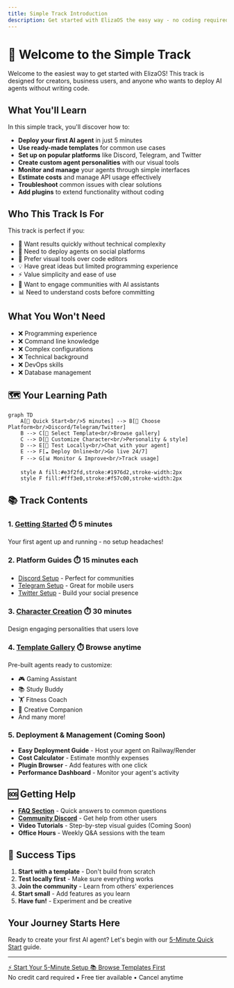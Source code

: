 ```yaml
---
title: Simple Track Introduction
description: Get started with ElizaOS the easy way - no coding required
---
```


# 🚀 Welcome to the Simple Track

Welcome to the easiest way to get started with ElizaOS! This track is designed for creators, business users, and anyone who wants to deploy AI agents without writing code.

## What You'll Learn

In this simple track, you'll discover how to:

- **Deploy your first AI agent** in just 5 minutes
- **Use ready-made templates** for common use cases  
- **Set up on popular platforms** like Discord, Telegram, and Twitter
- **Create custom agent personalities** with our visual tools
- **Monitor and manage** your agents through simple interfaces
- **Estimate costs** and manage API usage effectively
- **Troubleshoot** common issues with clear solutions
- **Add plugins** to extend functionality without coding

## Who This Track Is For

This track is perfect if you:

- 🎯 Want results quickly without technical complexity
- 📱 Need to deploy agents on social platforms
- 🎨 Prefer visual tools over code editors
- 💡 Have great ideas but limited programming experience
- ⚡ Value simplicity and ease of use
- 🤝 Want to engage communities with AI assistants
- 📊 Need to understand costs before committing

## What You Won't Need

- ❌ Programming experience
- ❌ Command line knowledge
- ❌ Complex configurations
- ❌ Technical background
- ❌ DevOps skills
- ❌ Database management

## 🗺️ Your Learning Path

```mermaid
graph TD
    A[🚀 Quick Start<br/>5 minutes] --> B[🎯 Choose Platform<br/>Discord/Telegram/Twitter]
    B --> C[📝 Select Template<br/>Browse gallery]
    C --> D[🎨 Customize Character<br/>Personality & style]
    D --> E[🧪 Test Locally<br/>Chat with your agent]
    E --> F[☁️ Deploy Online<br/>Go live 24/7]
    F --> G[📊 Monitor & Improve<br/>Track usage]
    
    style A fill:#e3f2fd,stroke:#1976d2,stroke-width:2px
    style F fill:#fff3e0,stroke:#f57c00,stroke-width:2px
```

## 📚 Track Contents

### 1. [Getting Started](/docs/simple/getting-started/quick-start) ⏱️ 5 minutes
Your first agent up and running - no setup headaches!

### 2. Platform Guides ⏱️ 15 minutes each
- [Discord Setup](/docs/simple/guides/discord-setup) - Perfect for communities
- [Telegram Setup](/docs/simple/guides/telegram-setup) - Great for mobile users
- [Twitter Setup](/docs/simple/guides/twitter-setup) - Build your social presence

### 3. [Character Creation](/docs/simple/guides/character-creation) ⏱️ 30 minutes
Design engaging personalities that users love

### 4. [Template Gallery](/docs/simple/templates/gallery) ⏱️ Browse anytime
Pre-built agents ready to customize:
- 🎮 Gaming Assistant
- 📚 Study Buddy
- 🏋️ Fitness Coach
- 🎨 Creative Companion
- And many more!

### 5. Deployment & Management (Coming Soon)
- **Easy Deployment Guide** - Host your agent on Railway/Render
- **Cost Calculator** - Estimate monthly expenses
- **Plugin Browser** - Add features with one click
- **Performance Dashboard** - Monitor your agent's activity

## 🆘 Getting Help

- **[FAQ Section](/docs/simple/faq)** - Quick answers to common questions
- **[Community Discord](https://discord.gg/elizaos)** - Get help from other users
- **Video Tutorials** - Step-by-step visual guides (Coming Soon)
- **Office Hours** - Weekly Q&A sessions with the team

## 🎯 Success Tips

1. **Start with a template** - Don't build from scratch
2. **Test locally first** - Make sure everything works
3. **Join the community** - Learn from others' experiences
4. **Start small** - Add features as you learn
5. **Have fun!** - Experiment and be creative

## Your Journey Starts Here

Ready to create your first AI agent? Let's begin with our [5-Minute Quick Start](/docs/simple/getting-started/quick-start) guide.

---

<div style={{textAlign: 'center', marginTop: '2rem'}}>
  <a href="/docs/simple/getting-started/quick-start" className="button button--primary button--lg">
    ⚡ Start Your 5-Minute Setup
  </a>
  <a href="/docs/simple/templates/gallery" className="button button--secondary button--lg" style={{marginLeft: '1rem'}}>
    📚 Browse Templates First
  </a>
</div>

<div style={{textAlign: 'center', marginTop: '1rem', fontSize: '0.9em', color: '#666'}}>
  No credit card required • Free tier available • Cancel anytime
</div>
